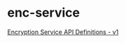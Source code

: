# enc-service

[Encryption Service API Definitions - v1](https://redocly.github.io/redoc/?url=https://raw.githubusercontent.com/rushang7-eGov/enc-service/main/OpenAPI-Contract.yaml)